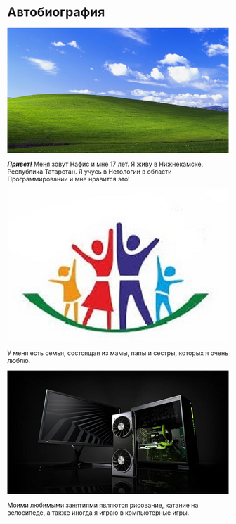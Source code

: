 # Автобиография

![](netology_photo.jpg)

___Привет!___ Меня зовут Нафис и мне 17 лет. Я живу в Нижнекамске, Республика Татарстан. Я учусь в Нетологии в области Программировании и мне нравится это!

![](netology_photo2.jpg)

У меня есть семья, состоящая из мамы, папы и сестры, которых я очень люблю.

![](netology_photo3.jpg)

Моими любимыми занятиями являются рисование, катание на велосипеде, а также иногда я играю в компьютерные игры.